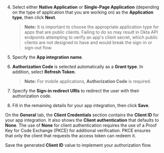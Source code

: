 4. Select either **Native Application** or **Single-Page Application** (depending on the type of application that you are working on) as the **Application type**, then click **Next**.

    > **Note:** It is important to choose the appropriate application type for apps that are public clients. Failing to do so may result in Okta API endpoints attempting to verify an app's client secret, which public clients are not designed to have and would break the sign-in or sign-out flow.

5. Specify the **App integration name**.
6. **Authorization Code** is selected automatically as a **Grant type**. In addition, select **Refresh Token**.

    > **Note:** For mobile applications, **Authorization Code** is required.

7. Specify the **Sign-in redirect URIs** to redirect the user with their authorization code.
8. Fill in the remaining details for your app integration, then click **Save**.

On the **General** tab, the **Client Credentials** section contains the **Client ID** for your app integration. It also shows the **Client authentication** that defaults to **None**. The use of **None** for client authentication requires the use of a Proof Key for Code Exchange (PKCE) for additional verification. PKCE ensures that only the client that requests the access token can redeem it.

Save the generated **Client ID** value to implement your authorization flow.
